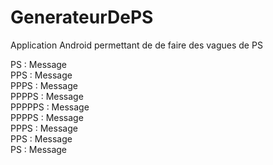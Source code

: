 # GenerateurDePS

Application Android permettant de de faire des vagues de PS

PS : Message  
PPS : Message  
PPPS : Message  
PPPPS : Message  
PPPPPS : Message  
PPPPS : Message  
PPPS : Message  
PPS : Message  
PS : Message  
